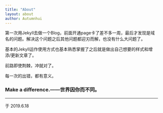 ```yaml
---
title: "About"
layout: about
author: Autumnhui
---
```


第一次用Jekyll去做一个Blog，前面开通page卡了差不多一周，最后才发现是域名的问题。解决这个问题之后其他问题都迎刃而解，也没有什么大问题了。

基本的Jekyll运作使用方式也基本熟悉掌握了之后就是做出自己想要的样式和增添/更新文章了。

前路即使荆棘，冲就对了。

每一次的出错，都有意义。

### Make a difference.——世界因你而不同。

--- 
于 2019.6.18